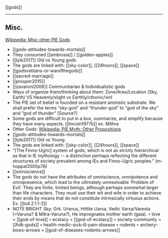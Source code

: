 [[gods]]

---

## Misc.
[Wikipedia: MIsc other PIE Gods](https://en.wikipedia.org/wiki/Proto-Indo-European-mythology#Other-propositions-3)
- [[gods-attitudes-towards-mortals]]
- They consumed [[ambrosia]] / [[golden-apples]]
- [[lyle2017]] Old vs Young gods
- The gods are linked with: [[sky-color]], [[24hours]], [[space]]
- [[godsvstitans-or-warofthegods]]
- [[sacred-marriage]]
- [[prosper2015]]
- [[zavaroni2006]] Communitarian & Individualistic gods
- Ways of organize them/thinking about them: Zone/Area/Location (Sky, Earth) VS Heavenly/slight vs Earthly/cthonic/viril
- The PIE set of belief is founded on a resistant animistic substrate. We shall prefer the terms “sky-god” and “thunder-god” to “god of the sky” and “god of thunder” [Source?]
- Some gods are difficult to put in a box, summarize, and simplify because they have many aspects. [[lincoln1977b]] ex. Mithra
- Other Gods: [Wikipedia: PIE Myth: Other Propositions](https://en.wikipedia.org/wiki/Proto-Indo-European-mythology#Other-propositions-3)
- [[gods-attitudes-towards-mortals]]
- [[lyle2017]] Old vs Young
- The gods are linked with: [[sky-color]], [[24hours]], [[space]]
- "[The Finno-Ugric] system of gods, which is not as strictly hierarchical as that in IE mythology -- a distinction perhaps reflecting the different structures of society prevalent among IEs and Finno-Ugric peoples." (m-hoppal2000p76)
- [[omniscience]]
- The gods do not have the attributes of omniscience, omnipotence and omnipresence, which lead to the ultimately unresolvable ‘Problem of Evil’. They are finite, limited beings, although perhaps somewhat larger than life characters. They must use their wit and wile in order to achieve their ends by means that do not constitute intrinsically virtuous actions. Ex. [[ts4.2.1.1-2]]
- NOTE BRIGHT Sky: Grk. Uranus, Hittite Uarsa, Vedic Varsa/Varesta (=Varuna? & Mitra-Varuna?), He impregnates mother earth (gaia).
`+` love = [[god-of-love]]
`+` ecstacy = [[god-of-ecstacy]]
`+` society-community = [[folk-gods]]
`+` health-medic-sick-ill-pain-disease `+` rodents `+` archery-bows-arrows = [[god-of-diseases-rodents-arrows]]